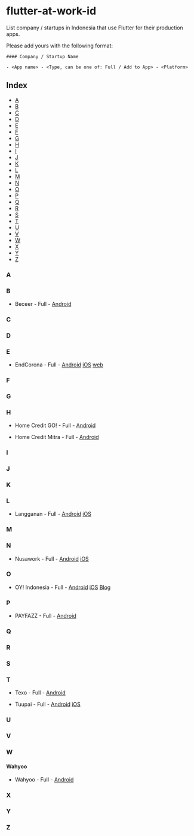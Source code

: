 # flutter-at-work-id

List company / startups in Indonesia that use Flutter for their production apps.

Please add yours with the following format:

```
#### Company / Startup Name

- <App name> - <Type, can be one of: Full / Add to App> - <Platform>
```

## Index

- [A](#A)
- [B](#B)
- [C](#C)
- [D](#D)
- [E](#E)
- [F](#F)
- [G](#G)
- [H](#H)
- [I](#I)
- [J](#J)
- [K](#K)
- [L](#L)
- [M](#M)
- [N](#N)
- [O](#O)
- [P](#P)
- [Q](#Q)
- [R](#R)
- [S](#S)
- [T](#T)
- [U](#U)
- [V](#V)
- [W](#W)
- [X](#X)
- [Y](#Y)
- [Z](#Z)

### A

### B

- Beceer - Full - [Android](https://play.google.com/store/apps/details?id=com.gardanastudio.beceer)

### C

### D

### E

- EndCorona - Full - [Android](https://play.google.com/store/apps/details?id=id.endcorona.app) [iOS](https://apps.apple.com/id/app/endcorona/id1509293417) [web](https://endcorona.id/)

### F

### G

### H

- Home Credit GO! - Full - [Android](https://play.google.com/store/apps/details?id=id.co.homecredit.tippers)

- Home Credit Mitra - Full - [Android](https://play.google.com/store/apps/details?id=id.co.homecredit.pp)

### I

### J

### K

### L

- Langganan - Full - [Android](https://play.google.com/store/apps/details?id=co.id.langganan.app) [iOS](https://apps.apple.com/app/apple-store/id1510374993)

### M

### N
- Nusawork - Full - [Android](https://play.google.com/store/apps/details?id=id.net.nusa.isapp) [iOS](https://apps.apple.com/id/app/nusawork/id1533040975?l=id)

### O
- OY! Indonesia - Full - [Android](https://play.google.com/store/apps/details?id=com.oy.chat) [iOS](https://apps.apple.com/ID/app/id1208092457) [Blog](https://medium.com/oyindonesia/flutter-at-oy-indonesia-the-motivation-42e8c085002f)

### P

- PAYFAZZ - Full - [Android](https://play.google.com/store/apps/details?id=com.payfazz.android)

### Q

### R

### S

### T

- Texo - Full - [Android](https://play.google.com/store/apps/details?id=id.texo.ewallet)

- Tuupai - Full - [Android](https://play.google.com/store/apps/details?id=com.tuupai.member) [iOS](https://apps.apple.com/us/app/tuupai/id1455707146)

### U

### V

### W

#### Wahyoo

- Wahyoo - Full - [Android](https://play.google.com/store/apps/details?id=com.wahyoo_mobile)

### X

### Y

### Z
